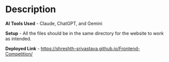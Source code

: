 # Description
**AI Tools Used** - Claude, ChatGPT, and Gemini

**Setup** - All the files should be in the same directory for the website to work as intended.

**Deployed Link** - https://shreshth-srivastava.github.io/Frontend-Competition/
